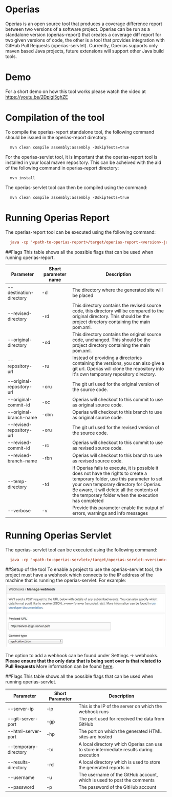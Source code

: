 Operias
=======

Operias is an open source tool that produces a coverage difference report between two versions of a software project. Operias can be run as a standalone version (operias-report) that creates a coverage diff report for two given versions of code, the other is a tool that provides integration with GitHub Pull Requests (operias-servlet). Currently, Operias supports only maven based Java projects, future extensions will support other Java build tools.

Demo
=======
For a short demo on how this tool works please watch the video at https://youtu.be/2Dpigi5ghZE

Compilation of the tool
=======

To compile the operias-report standalone tool, the following command should be issued in the operias-report directory.
```
  mvn clean compile assembly:assembly -DskipTests=true
```

For the operias-servlet tool, it is important that the operias-report tool is installed in your local maven repository. This can be acheived with the aid of the following command in operias-report directory:

```
  mvn install
```

The operias-servlet tool can then be compiled using the command:

```
  mvn clean compile assembly:assembly -DskipTests=true
```

Running Operias Report
=======

The operias-report tool can be executed using the following command:
```ini
  java -cp '<path-to-operias-report>/target/operias-report-<version>-jar-with-dependencies.jar' operias.Main <args>
```

##Flags
This table shows all the possible flags that can be used when running operias-report.

Parameter | Short parameter name | Description | 
----------|----------|-----------|
--destination-directory | -d | The directory where the generated site will be placed
--revised-directory | -rd | This directory contains the revised source code, this directory will be compared to the original directory. This should be the project directory containing the main pom.xml.
--original-directory | -od | This directory contains the original source code, unchanged. This should be the project directory containing the main pom.xml.
--repository-url | -ru | Instead of providing a directories containing the versions, you can also give a git url. Operias will clone the repository into it's own temporary repository directory.
--original-repository-url | -oru | The git url used for the original version of the source code.
--original-commit-id | -oc | Operias will checkout to this commit to use as original source code. 
--original-branch-name | -obn | Operias will checkout to this branch to use as original source code. 
--revised-repository-url | -oru | The git url used for the revised version of the source code.
--revised-commit-id | -rc | Operias will checkout to this commit to use as revised source code.
--revised-branch-name | -rbn | Operias will checkout to this branch to use as revised source code.
--temp-directory | -td | If Operias fails to execute, it is possible it does not have the rights to create a temporary folder, use this parameter to set your own temporary directory for Operias. Be aware, it will delete all the contents of the temporary folder when the execution has completed
--verbose | -v | Provide this parameter enable the output of errors, warnings and info messages


Running Operias Servlet
=======

The operias-servlet tool can be executed using the following command:
```ini
  java -cp '<path-to-operias-servlet>/target/operias-servlet-<version>-jar-with-dependencies.jar' operias.servlet.OperiasServlet <args>
```

##Setup of the tool
To enable a project to use the operias-servlet tool, the project must have a webhook which connects to the IP address of the machine that is running the operias-servlet. For example: 
![webhook image](img/webhook.png)



The option to add a webhook can be found under Settings -> webhooks. **Please ensure that the only data that is being sent over is that related to Pull Requests** More information can be found [here](https://developer.github.com/webhooks/creating/). 

##Flags
This table shows all the possible flags that can be used when running operias-servlet.

Parameter | Short Parameter | Description |
----------|-----------------|------------|
--server-ip | -ip | This is the IP of the server on which the webhook runs
--git-server-port | -gp | The port used for received the data from GitHub
--html-server-port | -hp | The port on which the generated HTML sites are hosted
--temporary-directory | -td | A local directory which Operias can use to store intermediate results during execution
--results-directory | -rd | A local directory which is used to store the generated reports in
--username | -u | The username of the GitHub account, which is used to post the comments
--password | -p | The password of the GitHub account
